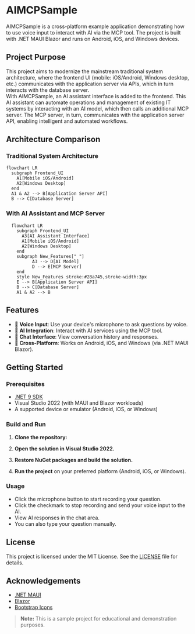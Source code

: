 ﻿# AIMCPSample

AIMCPSample is a cross-platform example application demonstrating how to use voice input to interact with AI via the MCP tool. The project is built with .NET MAUI Blazor and runs on Android, iOS, and Windows devices.

## Project Purpose

This project aims to modernize the mainstream traditional system architecture, where the frontend UI (mobile: iOS/Android, Windows desktop, etc.) communicates with the application server via APIs, which in turn interacts with the database server.  
With AIMCPSample, an AI assistant interface is added to the frontend. This AI assistant can automate operations and management of existing IT systems by interacting with an AI model, which then calls an additional MCP server. The MCP server, in turn, communicates with the application server API, enabling intelligent and automated workflows.

## Architecture Comparison

### Traditional System Architecture

```mermaid
flowchart LR
  subgraph Frontend_UI
    A1[Mobile iOS/Android]
    A2[Windows Desktop]
  end
  A1 & A2 --> B[Application Server API]
  B --> C[Database Server]
```
 
### With AI Assistant and MCP Server

```mermaid
  flowchart LR 
    subgraph Frontend_UI 
      A3[AI Assistant Interface] 
      A1[Mobile iOS/Android] 
      A2[Windows Desktop] 
    end 
    subgraph New_Features[" "]    
          A3 --> D[AI Model] 
          D --> E[MCP Server]                     
    end     
    style New_Features stroke:#28a745,stroke-width:3px 
    E --> B[Application Server API]
    B --> C[Database Server] 
    A1 & A2 --> B  
```



## Features

- 🎤 **Voice Input**: Use your device's microphone to ask questions by voice.
- 🤖 **AI Integration**: Interact with AI services using the MCP tool.
- 💬 **Chat Interface**: View conversation history and responses.
- 📱 **Cross-Platform**: Works on Android, iOS, and Windows (via .NET MAUI Blazor).

## Getting Started

### Prerequisites

- [.NET 9 SDK](https://dotnet.microsoft.com/download/dotnet/9.0)
- Visual Studio 2022 (with MAUI and Blazor workloads)
- A supported device or emulator (Android, iOS, or Windows)

### Build and Run

1. **Clone the repository:**

2. **Open the solution in Visual Studio 2022.**

3. **Restore NuGet packages and build the solution.**

4. **Run the project** on your preferred platform (Android, iOS, or Windows).

### Usage

- Click the microphone button to start recording your question.
- Click the checkmark to stop recording and send your voice input to the AI.
- View AI responses in the chat area.
- You can also type your question manually.

## License

This project is licensed under the MIT License. See the [LICENSE](LICENSE) file for details.

## Acknowledgements

- [.NET MAUI](https://github.com/dotnet/maui)
- [Blazor](https://dotnet.microsoft.com/apps/aspnet/web-apps/blazor)
- [Bootstrap Icons](https://icons.getbootstrap.com/)

> **Note:** This is a sample project for educational and demonstration purposes.

